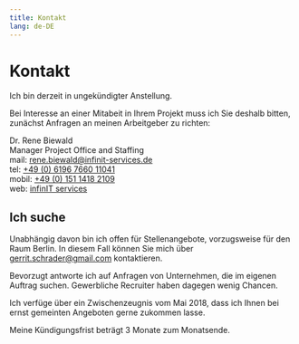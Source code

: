 ```yaml
---
title: Kontakt
lang: de-DE
---
```

# Kontakt

Ich bin derzeit in ungekündigter Anstellung.

Bei Interesse an einer Mitabeit in Ihrem Projekt muss ich Sie deshalb bitten,
zunächst Anfragen an meinen Arbeitgeber zu richten:

Dr. Rene Biewald  
Manager Project Office and Staffing  
mail: [rene.biewald@infinit-services.de](mailto:rene.biewald@infinit-services.de)  
tel: [+49 (0) 6196 7660 11041](tel:0049-6196-7660-11041)  
mobil: [+49 (0) 151 1418 2109](tel:0049-151-1418-2109)  
web: [infinIT services](https://infinit-services.de/)

## Ich suche

Unabhängig davon bin ich offen für Stellenangebote, vorzugsweise für den Raum Berlin.
In diesem Fall können Sie mich über [gerrit.schrader@gmail.com](mailto:gerrit.schrader@gmail.com)
kontaktieren.

Bevorzugt antworte ich auf Anfragen von Unternehmen, die im eigenen Auftrag suchen.
Gewerbliche Recruiter haben dagegen wenig Chancen.

Ich verfüge über ein Zwischenzeugnis vom Mai 2018, dass ich Ihnen bei ernst gemeinten
Angeboten gerne zukommen lasse.

Meine Kündigungsfrist beträgt 3 Monate zum Monatsende.
